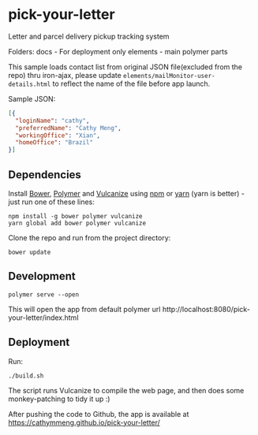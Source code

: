 # pick-your-letter
Letter and parcel delivery pickup tracking system

Folders:
docs - For deployment only
elements - main polymer parts

This sample loads contact list from original JSON file(excluded from the repo) thru iron-ajax, please update `elements/mailMonitor-user-details.html` to reflect the name of the file before app launch.

Sample JSON:

```json
[{
  "loginName": "cathy",
  "preferredName": "Cathy Meng",
  "workingOffice": "Xian",
  "homeOffice": "Brazil"
}]
```

## Dependencies

Install [Bower], [Polymer] and [Vulcanize] using [npm] or [yarn] (yarn is better) - just run one of these lines:

```
npm install -g bower polymer vulcanize
yarn global add bower polymer vulcanize
```


Clone the repo and run from the project directory:

```
bower update
```

[npm]: https://www.npmjs.com/
[yarn]: https://yarnpkg.com/en/
[Bower]: https://bower.io
[Polymer]: https://www.polymer-project.org/
[Vulcanize]: https://www.polymer-project.org/1.0/docs/tools/optimize-for-production

## Development

```
polymer serve --open
```

This will open the app from default polymer url http://localhost:8080/pick-your-letter/index.html


## Deployment

Run:

```
./build.sh
```

The script runs Vulcanize to compile the web page, and then does some monkey-patching to tidy it up :)

After pushing the code to Github, the app is available at https://cathymmeng.github.io/pick-your-letter/
